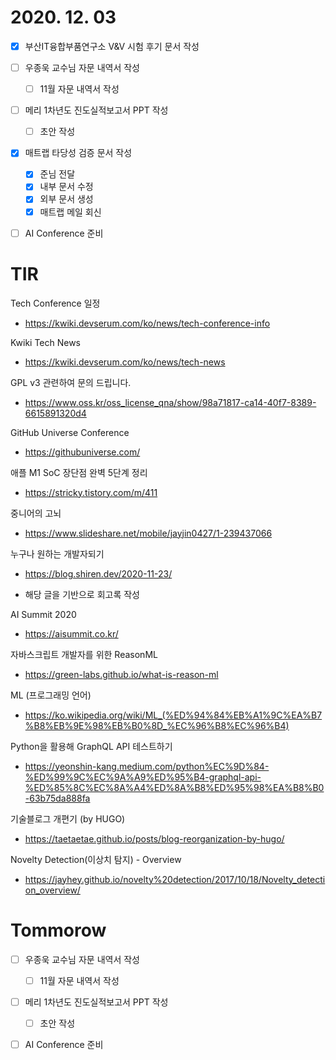 # 2020. 12. 03

- [x] 부산IT융합부품연구소 V&V 시험 후기 문서 작성
- [ ] 우종욱 교수님 자문 내역서 작성
  
  - [ ] 11월 자문 내역서 작성
- [ ] 메리 1차년도 진도실적보고서 PPT 작성
  
  - [ ] 초안 작성
- [x] 매트랩 타당성 검증 문서 작성

  - [x] 준님 전달 
  - [x] 내부 문서 수정
  - [x] 외부 문서 생성
  - [x] 매트랩 메일 회신

- [ ] AI Conference 준비

# TIR

Tech Conference 일정

* https://kwiki.devserum.com/ko/news/tech-conference-info

Kwiki Tech News

* https://kwiki.devserum.com/ko/news/tech-news

GPL v3 관련하여 문의 드립니다.

* https://www.oss.kr/oss_license_qna/show/98a71817-ca14-40f7-8389-6615891320d4

GitHub Universe Conference

* https://githubuniverse.com/

애플 M1 SoC 장단점 완벽 5단계 정리

* https://stricky.tistory.com/m/411

중니어의 고뇌

* https://www.slideshare.net/mobile/jayjin0427/1-239437066

누구나 원하는 개발자되기

* https://blog.shiren.dev/2020-11-23/

* 해당 글을 기반으로 회고록 작성

AI Summit 2020

* https://aisummit.co.kr/

자바스크립트 개발자를 위한 ReasonML

* https://green-labs.github.io/what-is-reason-ml

ML (프로그래밍 언어)

* https://ko.wikipedia.org/wiki/ML_(%ED%94%84%EB%A1%9C%EA%B7%B8%EB%9E%98%EB%B0%8D_%EC%96%B8%EC%96%B4)

Python을 활용해 GraphQL API 테스트하기

* https://yeonshin-kang.medium.com/python%EC%9D%84-%ED%99%9C%EC%9A%A9%ED%95%B4-graphql-api-%ED%85%8C%EC%8A%A4%ED%8A%B8%ED%95%98%EA%B8%B0-63b75da888fa

기술블로그 개편기 (by HUGO)

* https://taetaetae.github.io/posts/blog-reorganization-by-hugo/

Novelty Detection(이상치 탐지) - Overview

* https://jayhey.github.io/novelty%20detection/2017/10/18/Novelty_detection_overview/

# Tommorow

- [ ] 우종욱 교수님 자문 내역서 작성

  - [ ] 11월 자문 내역서 작성
- [ ] 메리 1차년도 진도실적보고서 PPT 작성

  - [ ] 초안 작성

- [ ] AI Conference 준비
